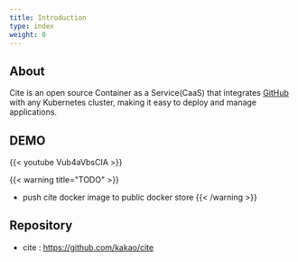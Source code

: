 ```yaml
---
title: Introduction
type: index
weight: 0
---
```

## About
Cite is an open source Container as a Service(CaaS) that integrates [GitHub](https://github.com) with any Kubernetes cluster, making it easy to deploy and manage applications.

## DEMO
{{< youtube Vub4aVbsCIA >}}

{{< warning title="TODO" >}}
* push cite docker image to public docker store
{{< /warning >}}

## Repository
* cite : https://github.com/kakao/cite
